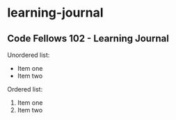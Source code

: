 # learning-journal
## Code Fellows 102 - Learning Journal

Unordered list:
- Item one
- Item two

Ordered list:
1. Item one
1. Item two
